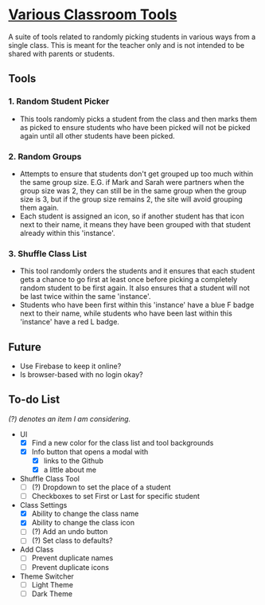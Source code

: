 # [Various Classroom Tools](https://mikitz.github.io/various-classroom-tools/index.html)
A suite of tools related to randomly picking students in various ways from a single class. This is meant for the teacher only and is not intended to be shared with parents or students.

## Tools
### 1. Random Student Picker
- This tools randomly picks a student from the class and then marks them as picked to ensure students who have been picked will not be picked again until all other students have been picked.
### 2. Random Groups
- Attempts to ensure that students don't get grouped up too much within the same group size. E.G. if Mark and Sarah were partners when the group size was 2, they can still be in the same group when the group size is 3, but if the group size remains 2, the site will avoid grouping them again.
- Each student is assigned an icon, so if another student has that icon next to their name, it means they have been grouped with that student already within this 'instance'.
### 3. Shuffle Class List
- This tool randomly orders the students and it ensures that each student gets a chance to go first at least once before picking a completely random student to be first again. It also ensures that a student will not be last twice within the same 'instance'. 
- Students who have been first within this 'instance' have a blue F badge next to their name, while students who have been last within this 'instance' have a red L badge.

## Future
- Use Firebase to keep it online?
- Is browser-based with no login okay?

## To-do List
*(?) denotes an item I am considering.*
- UI
  - [x] Find a new color for the class list and tool backgrounds
  - [x] Info button that opens a modal with 
    - [x] links to the Github  
    - [x] a little about me
- Shuffle Class Tool
  - [ ] (?) Dropdown to set the place of a student
  - [ ] Checkboxes to set First or Last for specific student
- Class Settings
  - [x] Ability to change the class name
  - [x] Ability to change the class icon
  - [ ] (?) Add an undo button
  - [ ] (?) Set class to defaults?
- Add Class
  - [ ] Prevent duplicate names
  - [ ] Prevent duplicate icons
- Theme Switcher
  - [ ] Light Theme
  - [ ] Dark Theme
